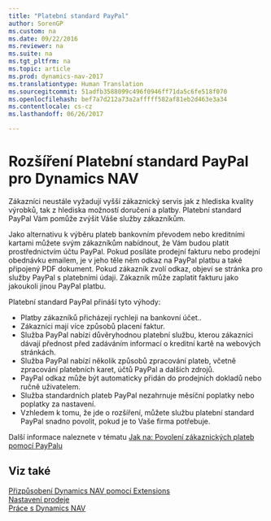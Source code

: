 ```yaml
---
title: "Platební standard PayPal"
author: SorenGP
ms.custom: na
ms.date: 09/22/2016
ms.reviewer: na
ms.suite: na
ms.tgt_pltfrm: na
ms.topic: article
ms.prod: dynamics-nav-2017
ms.translationtype: Human Translation
ms.sourcegitcommit: 51adfb3588099c496f0946ff71da5c6fe518f070
ms.openlocfilehash: bef7a7d212a73a2afffff582af81eb2d463e3a34
ms.contentlocale: cs-cz
ms.lasthandoff: 06/26/2017

---
```


# <a name="the-paypal-payments-standard-extension-to-dynamics-nav"></a>Rozšíření Platební standard PayPal pro Dynamics NAV
Zákazníci neustále vyžadují vyšší zákaznický servis jak z hlediska kvality výrobků, tak z hlediska možností doručení a platby. Platební standard PayPal Vám pomůže zvýšit Váše služby zákazníkům.

Jako alternativu k výběru plateb bankovním převodem nebo kreditními kartami můžete svým zákazníkům nabídnout, že Vám budou platit prostřednictvím účtu PayPal. Pokud posíláte prodejní fakturu nebo prodejní obednávku emailem, je v jeho těle něm odkaz na PayPal platbu a také připojený PDF dokument. Pokud zákazník zvolí odkaz, objeví se stránka pro služby PayPal s platebními údaji. Zákazník může zaplatit fakturu jako jakoukoli jinou PayPal platbu.

Platební standard PayPal přináší tyto výhody:

- Platby zákazníků přicházejí rychleji na bankovní účet..
- Zákazníci mají více způsobů placení faktur.
- Služba PayPal nabízí důvěryhodnou platební službu, kterou zákazníci dávají přednost před zadáváním informací o kreditní kartě na webových stránkách.
- Služba PayPal nabízí několik způsobů zpracování plateb, včetně zpracování platebních karet, účtů PayPal a dalších zdrojů.
- PayPal odkaz může být automaticky přidán do prodejních dokladů nebo ručně uživatelem.
- Služba standardních plateb PayPal nezahrnuje měsíční poplatky nebo poplatky za nastavení.
- Vzhledem k tomu, že jde o rozšíření, můžete službu platební standard PayPal snadno povolit, pokud je to Vaše firma potřebuje.  

Další informace naleznete v tématu [Jak na: Povolení zákaznických plateb pomocí PayPalu](sales-how-enable-customer-payments-paypal.md)

## <a name="see-also"></a>Viz také  
[Přizpůsobení Dynamics NAV pomocí Extensions](ui-extensions.md)  
[Nastavení prodeje](sales-setup-sales.md)  
[Práce s Dynamics NAV](ui-work-product.md)

